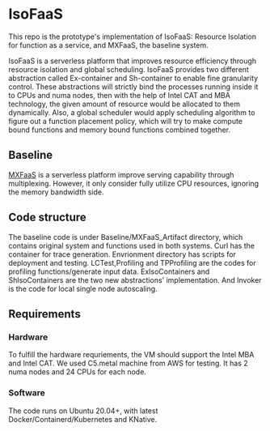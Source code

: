 # IsoFaaS
This repo is the prototype's implementation of IsoFaaS: Resource Isolation for function as a service, and MXFaaS, the baseline system.

IsoFaaS is a serverless platform that improves resource efficiency through resource isolation and global scheduling. IsoFaaS provides two different abstraction called Ex-container and Sh-container to enable fine granularity control. These abstractions will strictly bind the processes running inside it to CPUs and numa nodes, then with the help of Intel CAT and MBA technology, the given amount of resource would be allocated to them dynamically. Also, a global scheduler would apply scheduling algorithm to figure out a function placement policy, which will try to make compute bound functions and memory bound functions combined together.

## Baseline

[MXFaaS](https://github.com/jovans2/MXFaaS_Artifact) is a serverless platform improve serving capability through multiplexing. However, it only consider fully utilize CPU resources, ignoring the memory bandwidth side.

## Code structure
The baseline code is under Baseline/MXFaaS_Artifact directory, which contains original system and functions used in both systems. Curl has the container for trace generation. Envrionment directory has scripts for deployment and testing. LCTest,Profiling and TPProfiling are the codes for profiling functions/generate input data. ExIsoContainers and ShIsoContainers are the two new abstractions' implementation. And Invoker is the code for local single node autoscaling.

## Requirements
### Hardware
To fulfill the hardware requriements, the VM should support the Intel MBA and Intel CAT. We used C5.metal machine from AWS for testing. It has 2 numa nodes and 24 CPUs for each node.

### Software
The code runs on Ubuntu 20.04+, with latest Docker/Containerd/Kubernetes and KNative.
